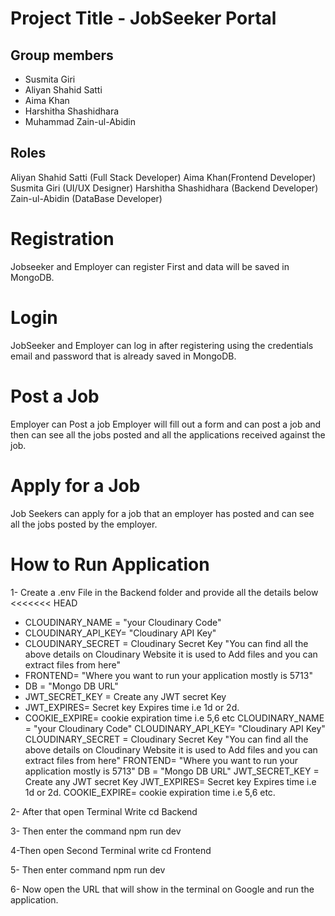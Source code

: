 # Project Title - JobSeeker Portal
## Group members
* Susmita Giri
* Aliyan Shahid Satti
* Aima Khan
* Harshitha Shashidhara
* Muhammad Zain-ul-Abidin
## Roles
Aliyan Shahid Satti (Full Stack Developer)
Aima Khan(Frontend Developer)
Susmita Giri (UI/UX Designer)
Harshitha Shashidhara (Backend Developer)
Zain-ul-Abidin (DataBase Developer)
# Registration
Jobseeker and Employer can register First and data will be saved in MongoDB.
# Login
JobSeeker and Employer can log in after registering using the credentials email and password that is already saved in MongoDB.
# Post a Job
Employer can Post a job Employer will fill out a form and can post a job and then can see all the jobs posted and all the applications received against the job.
# Apply for a Job
Job Seekers can apply for a job that an employer has posted and can see all the jobs posted by the employer.
# How to Run Application
1- Create a .env File in the Backend folder and provide all the details below 
<<<<<<< HEAD
* CLOUDINARY_NAME = "your Cloudinary Code"
* CLOUDINARY_API_KEY= "Cloudinary API Key"
* CLOUDINARY_SECRET = Cloudinary Secret Key 
"You can find all the above details on Cloudinary Website it is used to Add files and you can extract files from here"
* FRONTEND= "Where you want to run your application mostly is 5713"
* DB = "Mongo DB URL"
* JWT_SECRET_KEY = Create any JWT secret Key
* JWT_EXPIRES= Secret key Expires time i.e 1d or 2d.
* COOKIE_EXPIRE= cookie expiration time i.e 5,6 etc
CLOUDINARY_NAME = "your Cloudinary Code"
CLOUDINARY_API_KEY= "Cloudinary API Key"
CLOUDINARY_SECRET = Cloudinary Secret Key 
"You can find all the above details on Cloudinary Website it is used to Add files and you can extract files from here"
FRONTEND= "Where you want to run your application mostly is 5713"
DB = "Mongo DB URL"
JWT_SECRET_KEY = Create any JWT secret Key
JWT_EXPIRES= Secret key Expires time i.e 1d or 2d.
COOKIE_EXPIRE= cookie expiration time i.e 5,6 etc.

2- After that open Terminal Write cd Backend

3- Then enter the command npm run dev

4-Then open Second Terminal write cd Frontend

5- Then enter command npm run dev

6- Now open the URL that will show in the terminal on Google and run the application.
